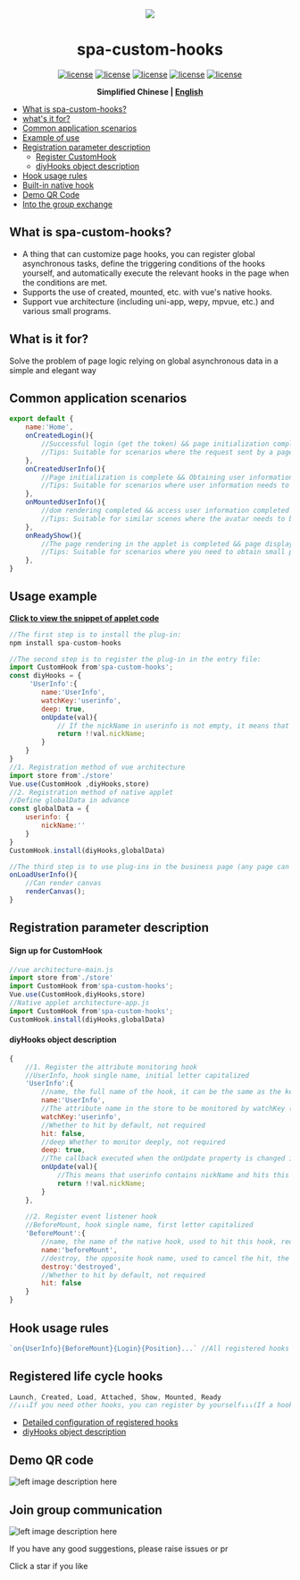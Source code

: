 

<div align="center">
<img src="https://photo.zastatic.com/images/common-cms/it/20220106/1641464912638_340742_t.png"/>
<h1 align="center"> spa-custom-hooks </h1>

[![license](https://img.shields.io/badge/license-%20MIT-blue.svg)](https://github.com/1977474741/spa-custom-hooks/blob/main/LICENSE ) [![license](https://img.shields.io/npm/v/spa-custom-hooks?color=red)](https://www.npmjs.com/package/spa-custom-hooks ) [![license](https://img.shields.io/bundlephobia/min/spa-custom-hooks)](https://www.npmjs.com/package/spa-custom-hooks) [![ license](https://img.shields.io/github/last-commit/1977474741/spa-custom-hooks)](https://github.com/1977474741/spa-custom-hooks/commits/main) [ ![license](https://img.shields.io/github/stars/1977474741?style=social)](https://github.com/1977474741)

**Simplified Chinese | [English](./README.EN.md)**
</div>

- [What is spa-custom-hooks? ](#head1)
- [ what's it for? ](#head2)
- [Common application scenarios](#head3)
- [Example of use](#head4)
- [Registration parameter description](#head5)
    - [Register CustomHook](#head6)
    - [diyHooks object description](#head7)
- [Hook usage rules](#head8)
- [Built-in native hook](#head9)
- [Demo QR Code](#head10)
- [Into the group exchange](#head11)

## <span id="head1">What is spa-custom-hooks? </span>
- A thing that can customize page hooks, you can register global asynchronous tasks, define the triggering conditions of the hooks yourself, and automatically execute the relevant hooks in the page when the conditions are met.
- Supports the use of created, mounted, etc. with vue's native hooks.
- Support vue architecture (including uni-app, wepy, mpvue, etc.) and various small programs.

## <span id="head2"> What is it for? </span>

Solve the problem of page logic relying on global asynchronous data in a simple and elegant way

## <span id="head3"> Common application scenarios</span>
````javascript
export default {
    name:'Home',
    onCreatedLogin(){
        //Successful login (get the token) && page initialization completed
        //Tips: Suitable for scenarios where the request sent by a page depends on the token
    },
    onCreatedUserInfo(){
        //Page initialization is complete && Obtaining user information is complete
        //Tips: Suitable for scenarios where user information needs to be used to make judgments when the page is initialized, and then go to the page logic
    },
    onMountedUserInfo(){
        //dom rendering completed && access user information completed
        //Tips: Suitable for similar scenes where the avatar needs to be rendered on the canvas when entering the page for the first time
    },
    onReadyShow(){
        //The page rendering in the applet is completed && page display
        //Tips: Suitable for scenarios where you need to obtain small program components or dom, and will be executed every time the page is displayed
    },
}
````

## <span id="head4"> Usage example</span>
**[Click to view the snippet of applet code](https://developers.weixin.qq.com/s/pUQ4Xkma79xd)**
```javascript
//The first step is to install the plug-in:
npm install spa-custom-hooks

//The second step is to register the plug-in in the entry file:
import CustomHook from'spa-custom-hooks';
const diyHooks = {
     'UserInfo':{
        name:'UserInfo',
        watchKey:'userinfo',
        deep: true,
        onUpdate(val){
            // If the nickName in userinfo is not empty, it means that the hook is hit
            return !!val.nickName;
        }
    }
}
//1. Registration method of vue architecture
import store from'./store'
Vue.use(CustomHook ,diyHooks,store)
//2. Registration method of native applet
//Define globalData in advance
const globalData = {
    userinfo: {
        nickName:''
    }
}
CustomHook.install(diyHooks,globalData)

//The third step is to use plug-ins in the business page (any page can be used, with low coupling and less repetitive code):
onLoadUserInfo(){
    //Can render canvas
    renderCanvas();
}
```

## <span id="head5"> Registration parameter description</span>
#### <span id="head6"> Sign up for CustomHook</span>
````javascript
//vue architecture-main.js
import store from'./store'
import CustomHook from'spa-custom-hooks';
Vue.use(CustomHook,diyHooks,store)
//Native applet architecture-app.js
import CustomHook from'spa-custom-hooks';
CustomHook.install(diyHooks,globalData)
````

#### <span id="head7"> diyHooks object description</span>
````javascript
{
    //1. Register the attribute monitoring hook
    //UserInfo, hook single name, initial letter capitalized
    'UserInfo':{
        //name, the full name of the hook, it can be the same as the key above if the monitoring attribute is required, it is required
        name:'UserInfo',
        //The attribute name in the store to be monitored by watchKey (equivalent to $store.state.userinfo), the attribute monitoring hook mode is required
        watchKey:'userinfo',
        //Whether to hit by default, not required
        hit: false,
        //deep Whether to monitor deeply, not required
        deep: true,
        //The callback executed when the onUpdate property is changed is used to determine whether to hit this hook. It is not required. The default value is equivalent to returning!! val
        onUpdate(val){
            //This means that userinfo contains nickName and hits this hook. Note that you cannot return asynchronously
            return !!val.nickName;
        }
    },
    
    //2. Register event listener hook
    //BeforeMount, hook single name, first letter capitalized
    'BeforeMount':{
        //name, the name of the native hook, used to hit this hook, required
        name:'beforeMount',
        //destroy, the opposite hook name, used to cancel the hit, the event listener hook is required
        destroy:'destroyed',
        //Whether to hit by default, not required
        hit: false
    }
}
````

## <span id="head8"> Hook usage rules</span>
````javascript
`on{UserInfo}{BeforeMount}{Login}{Position}...` //All registered hooks can be matched at will, the arrangement order does not affect the execution of the hooks, they are all in && relationship
````

## <span id="head9"> Registered life cycle hooks</span>
````javascript
Launch, Created, Load, Attached, Show, Mounted, Ready
//↓↓↓If you need other hooks, you can register by yourself↓↓↓(If a hook of the current framework and its corresponding opposite hook are inconsistent with the following configuration, you also need to manually register, for example, wepy has created but not destroyed)
````
- [Detailed configuration of registered hooks](https://github.com/1977474741/spa-custom-hooks/blob/main/lib/spa-custom-hooks/hooks.js)
- [diyHooks object description](#head7)

## <span id="head10"> Demo QR code</span>
![left image description here](https://pubser-res.zhenai.com/other/temp/202103/20/16460141027094.png?imageMogr2/thumbnail/200x200)

## <span id="head11"> Join group communication</span>
![left image description here](https://pubser-res.zhenai.com/other/temp/202103/20/17024414117439.png?imageMogr2/thumbnail/203x203)

If you have any good suggestions, please raise issues or pr

Click a star if you like